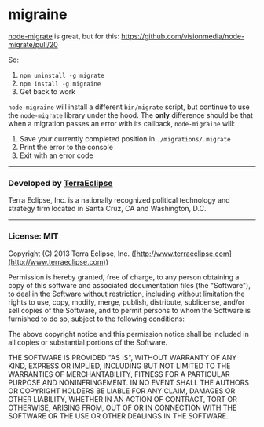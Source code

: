 # migraine

[node-migrate](https://github.com/visionmedia/node-migrate) is great, but for this: https://github.com/visionmedia/node-migrate/pull/20

So:

1. `npm uninstall -g migrate`
2. `npm install -g migraine`
3. Get back to work

`node-migraine` will install a different `bin/migrate` script, but continue to use the `node-migrate` library under the hood. The **only** difference should be that when a migration passes an error with its callback, `node-migraine` will:

1. Save your currently completed position in `./migrations/.migrate`
2. Print the error to the console
3. Exit with an error code

- - -

### Developed by [TerraEclipse](https://github.com/TerraEclipse)

Terra Eclipse, Inc. is a nationally recognized political technology and
strategy firm located in Santa Cruz, CA and Washington, D.C.

- - -

### License: MIT
Copyright (C) 2013 Terra Eclipse, Inc. ([http://www.terraeclipse.com](http://www.terraeclipse.com))

Permission is hereby granted, free of charge, to any person obtaining a copy
of this software and associated documentation files (the "Software"), to deal
in the Software without restriction, including without limitation the rights
to use, copy, modify, merge, publish, distribute, sublicense, and/or sell
copies of the Software, and to permit persons to whom the Software is furnished
to do so, subject to the following conditions:

The above copyright notice and this permission notice shall be included in
all copies or substantial portions of the Software.

THE SOFTWARE IS PROVIDED "AS IS", WITHOUT WARRANTY OF ANY KIND, EXPRESS OR
IMPLIED, INCLUDING BUT NOT LIMITED TO THE WARRANTIES OF MERCHANTABILITY,
FITNESS FOR A PARTICULAR PURPOSE AND NONINFRINGEMENT. IN NO EVENT SHALL THE
AUTHORS OR COPYRIGHT HOLDERS BE LIABLE FOR ANY CLAIM, DAMAGES OR OTHER
LIABILITY, WHETHER IN AN ACTION OF CONTRACT, TORT OR OTHERWISE, ARISING FROM,
OUT OF OR IN CONNECTION WITH THE SOFTWARE OR THE USE OR OTHER DEALINGS IN THE
SOFTWARE.